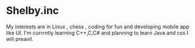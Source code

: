 # Shelby.inc
My interests are in Linux , chess , coding for fun and developing mobile app like UI.
I'm currrntly learning C++,C,C# and planning to learn Java and css
I will preavil.

